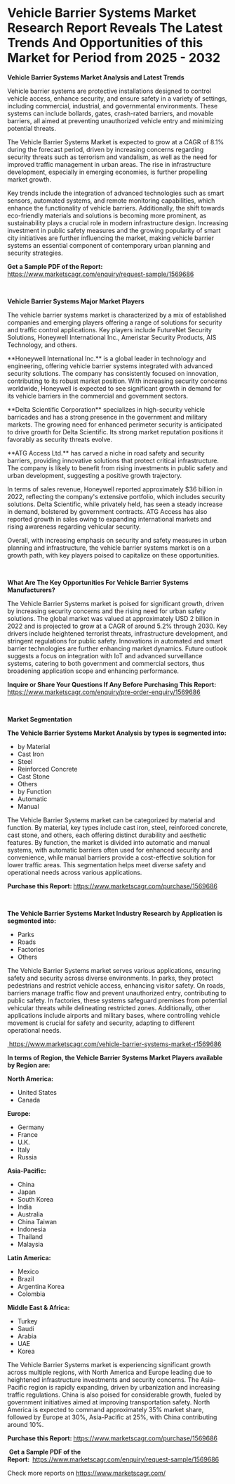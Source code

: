 <p><h1>Vehicle Barrier Systems Market Research Report Reveals The Latest Trends And Opportunities of this Market for Period from 2025 - 2032</h1></p><p><strong>Vehicle Barrier Systems Market Analysis and Latest Trends</strong></p>
<p><p>Vehicle barrier systems are protective installations designed to control vehicle access, enhance security, and ensure safety in a variety of settings, including commercial, industrial, and governmental environments. These systems can include bollards, gates, crash-rated barriers, and movable barriers, all aimed at preventing unauthorized vehicle entry and minimizing potential threats.</p><p>The Vehicle Barrier Systems Market is expected to grow at a CAGR of 8.1% during the forecast period, driven by increasing concerns regarding security threats such as terrorism and vandalism, as well as the need for improved traffic management in urban areas. The rise in infrastructure development, especially in emerging economies, is further propelling market growth. </p><p>Key trends include the integration of advanced technologies such as smart sensors, automated systems, and remote monitoring capabilities, which enhance the functionality of vehicle barriers. Additionally, the shift towards eco-friendly materials and solutions is becoming more prominent, as sustainability plays a crucial role in modern infrastructure design. Increasing investment in public safety measures and the growing popularity of smart city initiatives are further influencing the market, making vehicle barrier systems an essential component of contemporary urban planning and security strategies.</p></p>
<p><strong>Get a Sample PDF of the Report:&nbsp;</strong> <a href="https://www.marketscagr.com/enquiry/request-sample/1569686?utm_campaign=3195&utm_medium=2&utm_source=Github&utm_content=ia&utm_term=25032025&utm_id=vehicle-barrier-systems">https://www.marketscagr.com/enquiry/request-sample/1569686</a></p>
<p>&nbsp;</p>
<p><strong>Vehicle Barrier Systems Major Market Players</strong></p>
<p><p>The vehicle barrier systems market is characterized by a mix of established companies and emerging players offering a range of solutions for security and traffic control applications. Key players include FutureNet Security Solutions, Honeywell International Inc., Ameristar Security Products, AIS Technology, and others.</p><p>**Honeywell International Inc.** is a global leader in technology and engineering, offering vehicle barrier systems integrated with advanced security solutions. The company has consistently focused on innovation, contributing to its robust market position. With increasing security concerns worldwide, Honeywell is expected to see significant growth in demand for its vehicle barriers in the commercial and government sectors.</p><p>**Delta Scientific Corporation** specializes in high-security vehicle barricades and has a strong presence in the government and military markets. The growing need for enhanced perimeter security is anticipated to drive growth for Delta Scientific. Its strong market reputation positions it favorably as security threats evolve.</p><p>**ATG Access Ltd.** has carved a niche in road safety and security barriers, providing innovative solutions that protect critical infrastructure. The company is likely to benefit from rising investments in public safety and urban development, suggesting a positive growth trajectory.</p><p>In terms of sales revenue, Honeywell reported approximately $36 billion in 2022, reflecting the company's extensive portfolio, which includes security solutions. Delta Scientific, while privately held, has seen a steady increase in demand, bolstered by government contracts. ATG Access has also reported growth in sales owing to expanding international markets and rising awareness regarding vehicular security.</p><p>Overall, with increasing emphasis on security and safety measures in urban planning and infrastructure, the vehicle barrier systems market is on a growth path, with key players poised to capitalize on these opportunities.</p></p>
<p>&nbsp;</p>
<p><strong>What Are The Key Opportunities For Vehicle Barrier Systems Manufacturers?</strong></p>
<p><p>The Vehicle Barrier Systems market is poised for significant growth, driven by increasing security concerns and the rising need for urban safety solutions. The global market was valued at approximately USD 2 billion in 2022 and is projected to grow at a CAGR of around 5.2% through 2030. Key drivers include heightened terrorist threats, infrastructure development, and stringent regulations for public safety. Innovations in automated and smart barrier technologies are further enhancing market dynamics. Future outlook suggests a focus on integration with IoT and advanced surveillance systems, catering to both government and commercial sectors, thus broadening application scope and enhancing performance.</p></p>
<p><strong>Inquire or Share Your Questions If Any Before Purchasing This Report:</strong> <a href="https://www.marketscagr.com/enquiry/pre-order-enquiry/1569686?utm_campaign=3195&utm_medium=2&utm_source=Github&utm_content=ia&utm_term=25032025&utm_id=vehicle-barrier-systems">https://www.marketscagr.com/enquiry/pre-order-enquiry/1569686</a></p>
<p>&nbsp;</p>
<p><strong>Market Segmentation</strong></p>
<p><strong>The Vehicle Barrier Systems Market Analysis by types is segmented into:</strong></p>
<p><ul><li>by Material</li><li>Cast Iron</li><li>Steel</li><li>Reinforced Concrete</li><li>Cast Stone</li><li>Others</li><li>by Function</li><li>Automatic</li><li>Manual</li></ul></p>
<p><p>The Vehicle Barrier Systems market can be categorized by material and function. By material, key types include cast iron, steel, reinforced concrete, cast stone, and others, each offering distinct durability and aesthetic features. By function, the market is divided into automatic and manual systems, with automatic barriers often used for enhanced security and convenience, while manual barriers provide a cost-effective solution for lower traffic areas. This segmentation helps meet diverse safety and operational needs across various applications.</p></p>
<p><strong>Purchase this Report:&nbsp;</strong><a href="https://www.marketscagr.com/purchase/1569686?utm_campaign=3195&utm_medium=2&utm_source=Github&utm_content=ia&utm_term=25032025&utm_id=vehicle-barrier-systems">https://www.marketscagr.com/purchase/1569686</a></p>
<p>&nbsp;</p>
<p><strong>The Vehicle Barrier Systems Market Industry Research by Application is segmented into:</strong></p>
<p><ul><li>Parks</li><li>Roads</li><li>Factories</li><li>Others</li></ul></p>
<p><p>The Vehicle Barrier Systems market serves various applications, ensuring safety and security across diverse environments. In parks, they protect pedestrians and restrict vehicle access, enhancing visitor safety. On roads, barriers manage traffic flow and prevent unauthorized entry, contributing to public safety. In factories, these systems safeguard premises from potential vehicular threats while delineating restricted zones. Additionally, other applications include airports and military bases, where controlling vehicle movement is crucial for safety and security, adapting to different operational needs.</p></p>
<p><a href="https://www.marketscagr.com/vehicle-barrier-systems-market-r1569686?utm_campaign=3195&utm_medium=2&utm_source=Github&utm_content=ia&utm_term=25032025&utm_id=vehicle-barrier-systems">&nbsp;https://www.marketscagr.com/vehicle-barrier-systems-market-r1569686</a></p>
<p><strong>In terms of Region, the Vehicle Barrier Systems Market Players available by Region are:</strong></p>
<p>
    <p> <strong> North America: </strong>
        <ul>
            <li>United States</li>
            <li>Canada</li>
        </ul>
        </p> 
    <p> <strong> Europe: </strong>
        <ul>
            <li>Germany</li>
            <li>France</li>
            <li>U.K.</li>
            <li>Italy</li>
            <li>Russia</li>
        </ul>
        </p> 
    <p> <strong> Asia-Pacific: </strong>
        <ul>
            <li>China</li>
            <li>Japan</li>
            <li>South Korea</li>
            <li>India</li>
            <li>Australia</li>
            <li>China Taiwan</li>
            <li>Indonesia</li>
            <li>Thailand</li>
            <li>Malaysia</li>
        </ul>
        </p> 
    <p> <strong> Latin America: </strong>
        <ul>
            <li>Mexico</li>
            <li>Brazil</li>
            <li>Argentina Korea</li>
            <li>Colombia</li>
        </ul>
        </p> 
    <p> <strong> Middle East & Africa: </strong>
        <ul>
            <li>Turkey</li>
            <li>Saudi</li>
            <li>Arabia</li>
            <li>UAE</li>
            <li>Korea</li>
        </ul>
    </p>
    </p>
<p><p>The Vehicle Barrier Systems market is experiencing significant growth across multiple regions, with North America and Europe leading due to heightened infrastructure investments and security concerns. The Asia-Pacific region is rapidly expanding, driven by urbanization and increasing traffic regulations. China is also poised for considerable growth, fueled by government initiatives aimed at improving transportation safety. North America is expected to command approximately 35% market share, followed by Europe at 30%, Asia-Pacific at 25%, with China contributing around 10%.</p></p>
<p><strong>Purchase this Report: </strong><a href="https://www.marketscagr.com/purchase/1569686?utm_campaign=3195&utm_medium=2&utm_source=Github&utm_content=ia&utm_term=25032025&utm_id=vehicle-barrier-systems">https://www.marketscagr.com/purchase/1569686</a></p>
<p>&nbsp;<strong>Get a Sample PDF of the Report:&nbsp;&nbsp;</strong><a href="https://www.marketscagr.com/enquiry/request-sample/1569686?utm_campaign=3195&utm_medium=2&utm_source=Github&utm_content=ia&utm_term=25032025&utm_id=vehicle-barrier-systems">https://www.marketscagr.com/enquiry/request-sample/1569686</a></p>
<p><strong></strong></p>
<p>Check more reports on <a href="https://www.marketscagr.com/?utm_campaign=3195&utm_medium=2&utm_source=Github&utm_content=ia&utm_term=25032025&utm_id=vehicle-barrier-systems">https://www.marketscagr.com/</a></p>